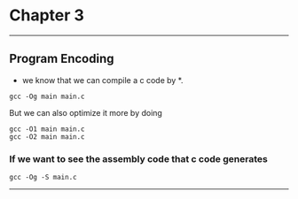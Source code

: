 # Chapter 3
---
## Program Encoding
- we know that we can compile a c code by *. 
```
gcc -Og main main.c
```
But we can also optimize it more by doing 
```
gcc -O1 main main.c
gcc -O2 main main.c
```
### If we want to see the assembly code that c code generates
```
gcc -Og -S main.c
```
---
